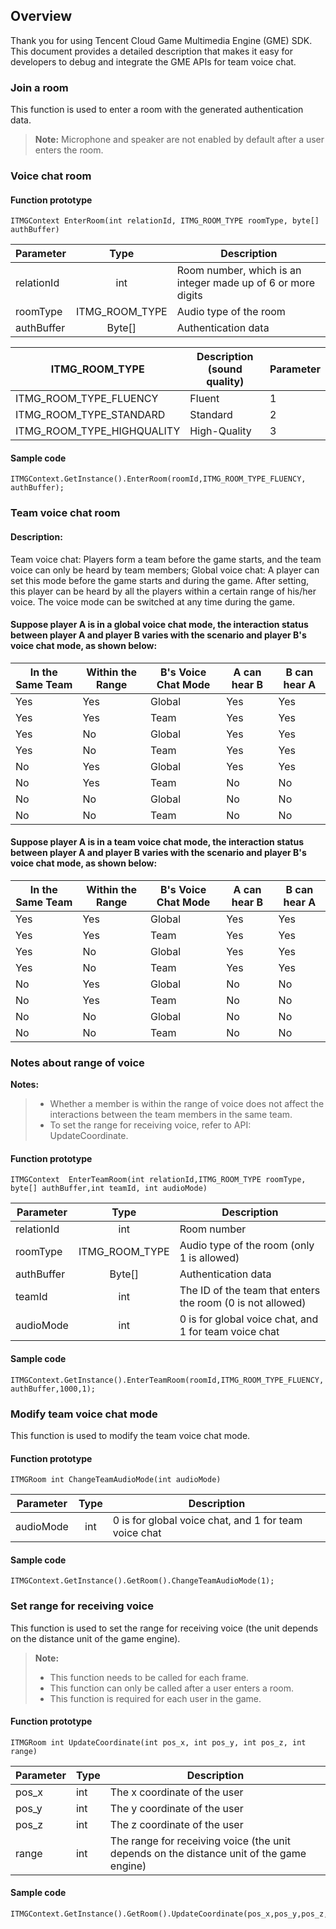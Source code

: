 ## Overview
Thank you for using Tencent Cloud Game Multimedia Engine (GME) SDK. This document provides a detailed description that makes it easy for developers to debug and integrate the GME APIs for team voice chat.

### Join a room
This function is used to enter a room with the generated authentication data.
>**Note:**
>Microphone and speaker are not enabled by default after a user enters the room.


### Voice chat room
#### Function prototype
```
ITMGContext EnterRoom(int relationId, ITMG_ROOM_TYPE roomType, byte[] authBuffer)
```
| Parameter | Type | Description |
| ------------- |:-------------:|-------------
| relationId		|int    		| Room number, which is an integer made up of 6 or more digits |
| roomType 			|ITMG_ROOM_TYPE	| Audio type of the room |
| authBuffer    	|Byte[]  		| Authentication data |

|ITMG_ROOM_TYPE     	| Description (sound quality) | Parameter |
| ------------- |------------ | ---- |
| ITMG_ROOM_TYPE_FLUENCY			| Fluent | 1|
| ITMG_ROOM_TYPE_STANDARD			| Standard | 2|
| ITMG_ROOM_TYPE_HIGHQUALITY		| High-Quality | 3|

#### Sample code  
```
ITMGContext.GetInstance().EnterRoom(roomId,ITMG_ROOM_TYPE_FLUENCY, authBuffer);
```

### Team voice chat room
#### Description:
Team voice chat: Players form a team before the game starts, and the team voice can only be heard by team members;
Global voice chat: A player can set this mode before the game starts and during the game. After setting, this player can be heard by all the players within a certain range of his/her voice.
The voice mode can be switched at any time during the game.

#### Suppose player A is in a global voice chat mode, the interaction status between player A and player B varies with the scenario and player B's voice chat mode, as shown below:

| In the Same Team | Within the Range | B's Voice Chat Mode | A can hear B | B can hear A |
| -----------------	| ------------ | ------------ |--------------------------	|--------------------------	|
| Yes | Yes | Global | Yes | Yes |
| Yes | Yes | Team | Yes | Yes |
| Yes | No | Global | Yes | Yes |
| Yes | No | Team | Yes | Yes |
| No | Yes | Global | Yes | Yes |
| No | Yes | Team | No | No |
| No | No | Global | No | No |
| No | No | Team | No | No |

#### Suppose player A is in a team voice chat mode, the interaction status between player A and player B varies with the scenario and player B's voice chat mode, as shown below:

| In the Same Team | Within the Range | B's Voice Chat Mode | A can hear B | B can hear A |
| -----------------	| ------------ | ------------ |--------------------------	|--------------------------	|
| Yes | Yes | Global | Yes | Yes |
| Yes | Yes | Team | Yes | Yes |
| Yes | No | Global | Yes | Yes |
| Yes | No | Team | Yes | Yes |
| No | Yes | Global | No | No |
| No | Yes | Team | No | No |
| No | No | Global | No | No |
| No | No | Team | No | No |

### Notes about range of voice
**Notes:**
>- Whether a member is within the range of voice does not affect the interactions between the team members in the same team.
>- To set the range for receiving voice, refer to API: UpdateCoordinate.

#### Function prototype
```
ITMGContext  EnterTeamRoom(int relationId,ITMG_ROOM_TYPE roomType, byte[] authBuffer,int teamId, int audioMode)
```
| Parameter | Type | Description |
| ------------- |:-------------:|-------------
| relationId		|int    		|Room number	|
| roomType 			|ITMG_ROOM_TYPE	| Audio type of the room (only 1 is allowed) |
| authBuffer    	|Byte[] 		| Authentication data |
| teamId    		|int    		| The ID of the team that enters the room (0 is not allowed) |
| audioMode    		|int    		| 0 is for global voice chat, and 1 for team voice chat |

#### Sample code  
```
ITMGContext.GetInstance().EnterTeamRoom(roomId,ITMG_ROOM_TYPE_FLUENCY, authBuffer,1000,1);
```




### Modify team voice chat mode
This function is used to modify the team voice chat mode.
#### Function prototype  
```
ITMGRoom int ChangeTeamAudioMode(int audioMode)
```
| Parameter | Type | Description |
| ------------- |:-------------:|-------------|
| audioMode    |int     | 0 is for global voice chat, and 1 for team voice chat |

#### Sample code  
```
ITMGContext.GetInstance().GetRoom().ChangeTeamAudioMode(1);
```

### Set range for receiving voice
This function is used to set the range for receiving voice (the unit depends on the distance unit of the game engine).

>**Note:**
>- This function needs to be called for each frame.
>- This function can only be called after a user enters a room.
>- This function is required for each user in the game.

#### Function prototype  
```
ITMGRoom int UpdateCoordinate(int pos_x, int pos_y, int pos_z, int range)
```
| Parameter | Type | Description |
| ------------- |-------------|-------------
| pos_x    |int         | The x coordinate of the user |
| pos_y    |int         | The y coordinate of the user |
| pos_z    |int         | The z coordinate of the user |
| range 	 |int 	  | The range for receiving voice (the unit depends on the distance unit of the game engine) |

#### Sample code  
```
ITMGContext.GetInstance().GetRoom().UpdateCoordinate(pos_x,pos_y,pos_z,10);
```

